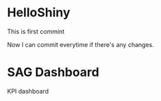# HelloShiny

This is first commint

Now I can commit everytime if there's any changes. 

# SAG Dashboard

KPI dashboard